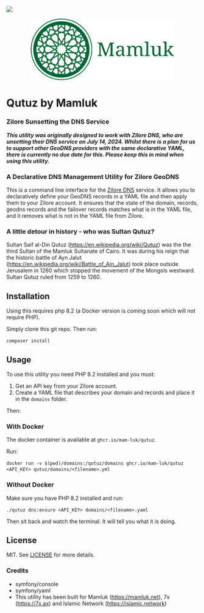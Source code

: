 [![](https://img.shields.io/github/license/mam-luk/qutuz.svg)](https://github.com/mam-luk/qutuz/blob/master/LICENSE)

<p align="center"><img src=".mamluk/logo-horizontal.svg" alt="Kipchak by Mamluk" title="Kipchak by Mamluk - an API Toolkit" width="377"/>
</p>

# Qutuz by Mamluk

### Zilore Sunsetting the DNS Service

_**This utility was originally designed to work with Zilore DNS, who are unsetting their DNS service on July 14, 2024. Whilst there is a plan for us to support other GeoDNS providers with the same declarative YAML, there is currently no due date for this. Please keep this in mind when using this utility.**_

### A Declarative DNS Management Utility for Zilore GeoDNS

This is a command line interface for the <a href="https://zilore.com/" target="_blank">Zilore DNS</a> service. 
It allows you to declaratively define your GeoDNS records in a YAML file and then 
apply them to your Zilore account.
It ensures that the state of the domain, records, geodns records and the failover records
matches what is in the YAML file, and it removes what is not in the YAML file from Zilore.

### A little detour in history - who was Sultan Qutuz?

Sultan Saif al-Din Qutuz (https://en.wikipedia.org/wiki/Qutuz) was the the third Sultan of the Mamluk Sultanate of Cairo. It was during his reign that the historic battle of Ayn Jalut (https://en.wikipedia.org/wiki/Battle_of_Ain_Jalut) took place outside Jerusalem in 1260 which stopped the movement of the Mongols westward. Sultan Qutuz ruled from 1259 to 1260.

## Installation
Using this requires php 8.2 (a Docker version is coming soon which will not require PHP).

Simply clone this git repo. Then run:

```
composer install
```

## Usage

To use this utility you need PHP 8.2 installed and you must:

1. Get an API key from your Zilore account.
2. Create a YAML file that describes your domain and records and place it in the ```domains``` folder.

Then:

### With Docker

The docker container is available at ```ghcr.io/mam-luk/qutuz```.

Run:

```
docker run -v $(pwd)/domains:/qutuz/domains ghcr.io/mam-luk/qutuz <API_KEY> qutuz/domains/<filename>.yml
```

### Without Docker

Make sure you have PHP 8.2 installed and run:
```
./qutuz dns:ensure <API_KEY> domains/<filename>.yaml
```

Then sit back and watch the terminal. It will tell you what it is doing.

## License

MIT. See [LICENSE](LICENSE) for more details.

### Credits

* symfony/console
* symfony/yaml
* This utility has been built for Mamluk (https://mamluk.net), 7x (https://7x.ax) and Islamic Network (https://islamic.network)



